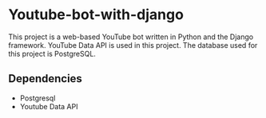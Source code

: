 # Youtube-bot-with-django
This project is a web-based YouTube bot written in Python and the Django framework. YouTube Data API is used in this project. The database used for this project is PostgreSQL.

## Dependencies
- Postgresql
- Youtube Data API

